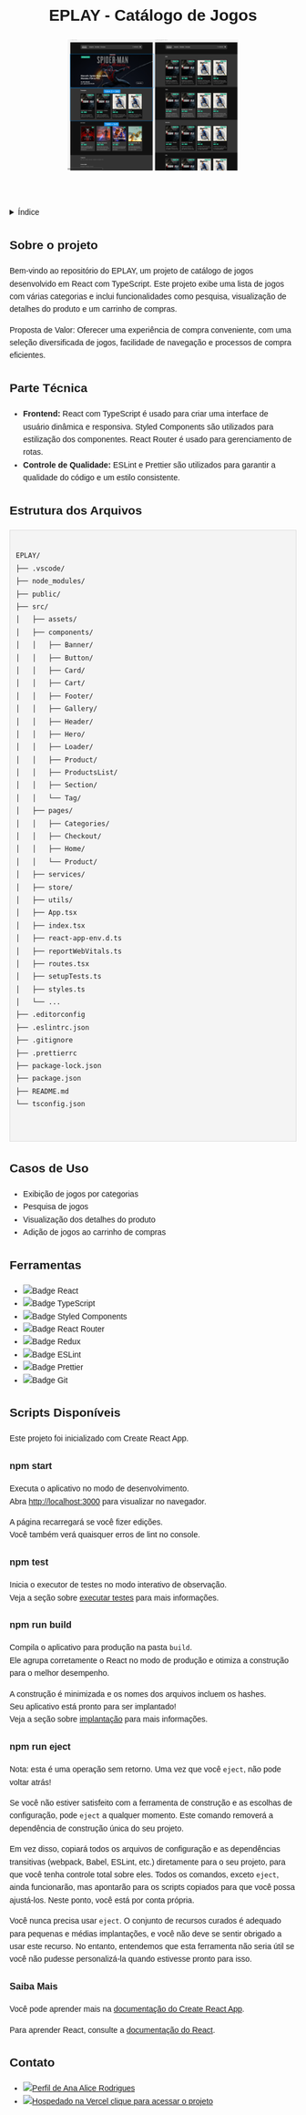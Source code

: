 <!DOCTYPE html>
<html lang="pt-br">
<head>
    <meta charset="UTF-8">
    <meta name="viewport" content="width=device-width, initial-scale=1.0">
    <meta name="description" content="Catálogo de jogos desenvolvido em React">
    <meta name="keywords" content="React, TypeScript, Jogos, Catálogo">
    <meta name="author" content="Ana Alice Rodrigues">

</head>
<body style="font-family: Arial, sans-serif; line-height: 1.6; margin: 20px; padding: 0;">

<header>
    <h1>EPLAY - Catálogo de Jogos</h1>
    <img src="./src/assets/images/fachada.png" alt="img" width="300" height="auto">
</header>

<details>
    <summary>Índice</summary>
    <ol>
        <li><a href="#sobre-o-projeto">Sobre o projeto</a></li>
        <li><a href="#parte-tecnica">Parte Técnica</a></li>
        <li><a href="#estrutura-dos-arquivos">Estrutura dos Arquivos</a></li>
        <li><a href="#casos-de-uso">Casos de Uso</a></li>
        <li><a href="#ferramentas">Ferramentas</a></li>
        <li><a href="#scripts-disponiveis">Scripts Disponíveis</a></li>
        <li><a href="#contato">Contato</a></li>
    </ol>
</details>

<section id="sobre-o-projeto">
    <h2>Sobre o projeto</h2>
    <p>
        Bem-vindo ao repositório do EPLAY, um projeto de catálogo de jogos desenvolvido em React com TypeScript. Este projeto exibe uma lista de jogos com várias categorias e inclui funcionalidades como pesquisa, visualização de detalhes do produto e um carrinho de compras.
    </p>
    <p>
        Proposta de Valor: Oferecer uma experiência de compra conveniente, com uma seleção diversificada de jogos, facilidade de navegação e processos de compra eficientes.
    </p>
</section>

<section id="parte-tecnica">
    <h2>Parte Técnica</h2>
    <ul>
        <li><strong>Frontend:</strong> React com TypeScript é usado para criar uma interface de usuário dinâmica e responsiva. Styled Components são utilizados para estilização dos componentes. React Router é usado para gerenciamento de rotas.</li>
        <li><strong>Controle de Qualidade:</strong> ESLint e Prettier são utilizados para garantir a qualidade do código e um estilo consistente.</li>
    </ul>
</section>

<section id="estrutura-dos-arquivos">
    <h2>Estrutura dos Arquivos</h2>
    <pre style="background-color: #f4f4f4; padding: 10px; border: 1px solid #ddd; overflow-x: auto;">
<code>
EPLAY/
├── .vscode/
├── node_modules/
├── public/
├── src/
│   ├── assets/
│   ├── components/
│   │   ├── Banner/
│   │   ├── Button/
│   │   ├── Card/
│   │   ├── Cart/
│   │   ├── Footer/
│   │   ├── Gallery/
│   │   ├── Header/
│   │   ├── Hero/
│   │   ├── Loader/
│   │   ├── Product/
│   │   ├── ProductsList/
│   │   ├── Section/
│   │   └── Tag/
│   ├── pages/
│   │   ├── Categories/
│   │   ├── Checkout/
│   │   ├── Home/
│   │   └── Product/
│   ├── services/
│   ├── store/
│   ├── utils/
│   ├── App.tsx
│   ├── index.tsx
│   ├── react-app-env.d.ts
│   ├── reportWebVitals.ts
│   ├── routes.tsx
│   ├── setupTests.ts
│   ├── styles.ts
│   └── ...
├── .editorconfig
├── .eslintrc.json
├── .gitignore
├── .prettierrc
├── package-lock.json
├── package.json
├── README.md
└── tsconfig.json
</code>
    </pre>
</section>

<section id="casos-de-uso">
    <h2>Casos de Uso</h2>
    <ul>
        <li>Exibição de jogos por categorias</li>
        <li>Pesquisa de jogos</li>
        <li>Visualização dos detalhes do produto</li>
        <li>Adição de jogos ao carrinho de compras</li>
    </ul>
</section>

<section id="ferramentas">
    <h2>Ferramentas</h2>
    <ul>
        <li><img src="https://img.shields.io/badge/React-61DAFB?style=for-the-badge&logo=react&logoColor=black" alt="Badge React"></li>
        <li><img src="https://img.shields.io/badge/TypeScript-007ACC?style=for-the-badge&logo=typescript&logoColor=white" alt="Badge TypeScript"></li>
        <li><img src="https://img.shields.io/badge/Styled_Components-DB7093?style=for-the-badge&logo=styled-components&logoColor=white" alt="Badge Styled Components"></li>
        <li><img src="https://img.shields.io/badge/React_Router-CA4245?style=for-the-badge&logo=react-router&logoColor=white" alt="Badge React Router"></li>
        <li><img src="https://img.shields.io/badge/Redux-764ABC?style=for-the-badge&logo=redux&logoColor=white" alt="Badge Redux"></li>
        <li><img src="https://img.shields.io/badge/ESLint-4B32C3?style=for-the-badge&logo=eslint&logoColor=white" alt="Badge ESLint"></li>
        <li><img src="https://img.shields.io/badge/Prettier-F7B93E?style=for-the-badge&logo=prettier&logoColor=white" alt="Badge Prettier"></li>
        <li><img src="https://img.shields.io/badge/Git-E44C30?style=for-the-badge&logo=git&logoColor=white" alt="Badge Git"></li>
    </ul>
</section>

<section id="scripts-disponiveis">
    <h2>Scripts Disponíveis</h2>
    <p>Este projeto foi inicializado com Create React App.</p>
    <h3>npm start</h3>
    <p>Executa o aplicativo no modo de desenvolvimento.<br>
    Abra <a href="http://localhost:3000" target="_blank">http://localhost:3000</a> para visualizar no navegador.</p>
    <p>A página recarregará se você fizer edições.<br>
    Você também verá quaisquer erros de lint no console.</p>
    <h3>npm test</h3>
    <p>Inicia o executor de testes no modo interativo de observação.<br>
    Veja a seção sobre <a href="https://create-react-app.dev/docs/running-tests" target="_blank">executar testes</a> para mais informações.</p>
    <h3>npm run build</h3>
    <p>Compila o aplicativo para produção na pasta <code>build</code>.<br>
    Ele agrupa corretamente o React no modo de produção e otimiza a construção para o melhor desempenho.</p>
    <p>A construção é minimizada e os nomes dos arquivos incluem os hashes.<br>
    Seu aplicativo está pronto para ser implantado!<br>
    Veja a seção sobre <a href="https://create-react-app.dev/docs/deployment" target="_blank">implantação</a> para mais informações.</p>
    <h3>npm run eject</h3>
    <p>Nota: esta é uma operação sem retorno. Uma vez que você <code>eject</code>, não pode voltar atrás!</p>
    <p>Se você não estiver satisfeito com a ferramenta de construção e as escolhas de configuração, pode <code>eject</code> a qualquer momento. Este comando removerá a dependência de construção única do seu projeto.</p>
    <p>Em vez disso, copiará todos os arquivos de configuração e as dependências transitivas (webpack, Babel, ESLint, etc.) diretamente para o seu projeto, para que você tenha controle total sobre eles. Todos os comandos, exceto <code>eject</code>, ainda funcionarão, mas apontarão para os scripts copiados para que você possa ajustá-los. Neste ponto, você está por conta própria.</p>
    <p>Você nunca precisa usar <code>eject</code>. O conjunto de recursos curados é adequado para pequenas e médias implantações, e você não deve se sentir obrigado a usar este recurso. No entanto, entendemos que esta ferramenta não seria útil se você não pudesse personalizá-la quando estivesse pronto para isso.</p>
    <h3>Saiba Mais</h3>
    <p>Você pode aprender mais na <a href="https://create-react-app.dev/docs/getting-started" target="_blank">documentação do Create React App</a>.</p>
    <p>Para aprender React, consulte a <a href="https://reactjs.org/" target="_blank">documentação do React</a>.</p>
</section>

<section id="contato">
    <h2>Contato</h2>
    <ul>
         <li><a href="https://linktr.ee/anaeanali5" target="_blank"><img src="https://img.shields.io/badge/Ana_Alice_Rodrigues-blue?style=for-the-badge" alt="Perfil de Ana Alice Rodrigues"></a></li>
         <li><a href="https://eplay-ivory.vercel.app/ " target="_blank"><img src="https://img.shields.io/badge/Vercel-000000?style=for-the-badge&logo=vercel&logoColor=white" alt="Hospedado na Vercel"> clique para acessar o projeto</a></li>
    </ul>
</section>
</body>
</html>
